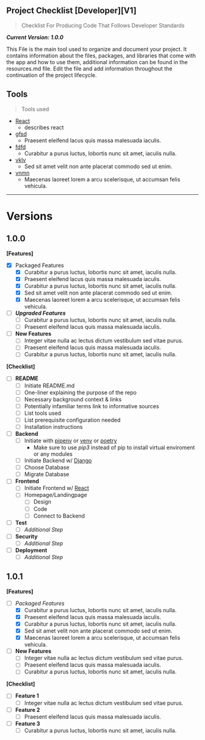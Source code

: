 Project Checklist [Developer][V1]
---
> Checklist For Producing Code That Follows Developer Standards

***Current Version: 1.0.0***

This File is the main tool used to organize and document your project. It contains information about the files, packages, and libraries that come with the app and how to use them, additional information can be found in the resources.md file. Edit the file and add information throughout the continuation of the project lifecycle.

Tools
---
> Tools used
- [React]()
  - describes react
- [gfsd]()
  - Praesent eleifend lacus quis massa malesuada iaculis.
- [fdfd]()
  - Curabitur a purus luctus, lobortis nunc sit amet, iaculis nulla.
- [vklv]()
  - Sed sit amet velit non ante placerat commodo sed ut enim.
- [vnmn]()
  - Maecenas laoreet lorem a arcu scelerisque, ut accumsan felis vehicula.

---

# Versions

1.0.0
---

**[Features]**

- [X] Packaged Features
  - [X] Curabitur a purus luctus, lobortis nunc sit amet, iaculis nulla.
  - [X] Praesent eleifend lacus quis massa malesuada iaculis.
  - [X] Curabitur a purus luctus, lobortis nunc sit amet, iaculis nulla.
  - [X] Sed sit amet velit non ante placerat commodo sed ut enim.
  - [X] Maecenas laoreet lorem a arcu scelerisque, ut accumsan felis vehicula.

- [ ] ***Upgraded Features***
  - [ ] Curabitur a purus luctus, lobortis nunc sit amet, iaculis nulla.
  - [ ] Praesent eleifend lacus quis massa malesuada iaculis.
  
- [ ] **New Features**
  - [ ] Integer vitae nulla ac lectus dictum vestibulum sed vitae purus.
  - [ ] Praesent eleifend lacus quis massa malesuada iaculis.
  - [ ] Curabitur a purus luctus, lobortis nunc sit amet, iaculis nulla.

**[Checklist]**

- [ ] **README**
  - [ ] Initiate README.md
  - [ ] One-liner explaining the purpose of the repo
  - [ ] Necessary background context & links
  - [ ] Potentially infamiliar terms link to informative sources
  - [ ] List tools used 
  - [ ] List prerequisite configuration needed   
  - [ ] Installation instructions
- [ ] **Backend**
  - [ ] Initiate with [pipenv](https://pypi.org/project/pipenv/) or [venv](https://docs.python.org/3/library/venv.html) or [poetry](https://python-poetry.org/)
      - Make sure to use *pip3* instead of pip to install virtual enviroment or any modules
  - [ ] Initiate Backend w/ [Django](https://docs.djangoproject.com/en/3.1/intro/tutorial01/)
  - [ ] Choose Database
  - [ ] Migrate Database
- [ ] **Frontend** 
  - [ ] Initiate Frontend w/ [React](https://reactjs.org/docs/create-a-new-react-app.html)
  - [ ] Homepage/Landingpage
    - [ ] Design
    - [ ] Code
    - [ ] Connect to Backend
- [ ] **Test**
  - [ ] *Additional Step*
- [ ] **Security**
  - [ ] *Additional Step*
- [ ] **Deployment**
  - [ ] *Additional Step*
  
1.0.1
---

**[Features]**

- [ ] *Packaged Features*
  - [X] Curabitur a purus luctus, lobortis nunc sit amet, iaculis nulla.
  - [X] Praesent eleifend lacus quis massa malesuada iaculis.
  - [X] Curabitur a purus luctus, lobortis nunc sit amet, iaculis nulla.
  - [X] Sed sit amet velit non ante placerat commodo sed ut enim.
  - [X] Maecenas laoreet lorem a arcu scelerisque, ut accumsan felis vehicula.

- [ ] **New Features**
  - [ ] Integer vitae nulla ac lectus dictum vestibulum sed vitae purus.
  - [ ] Praesent eleifend lacus quis massa malesuada iaculis.
  - [ ] Curabitur a purus luctus, lobortis nunc sit amet, iaculis nulla.

**[Checklist]**

- [ ] **Feature 1**
  - [ ] Integer vitae nulla ac lectus dictum vestibulum sed vitae purus.
- [ ] **Feature 2**
  - [ ] Praesent eleifend lacus quis massa malesuada iaculis.
- [ ] **Feature 3**
  - [ ] Curabitur a purus luctus, lobortis nunc sit amet, iaculis nulla.
